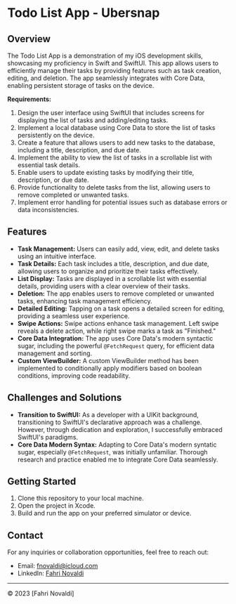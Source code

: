 # Todo List App - Ubersnap

## Overview

The Todo List App is a demonstration of my iOS development skills, showcasing my proficiency in Swift and SwiftUI. This app allows users to efficiently manage their tasks by providing features such as task creation, editing, and deletion. The app seamlessly integrates with Core Data, enabling persistent storage of tasks on the device.

**Requirements:**
1. Design the user interface using SwiftUI that includes screens for displaying the list of tasks and adding/editing tasks.
2. Implement a local database using Core Data to store the list of tasks persistently on the device.
3. Create a feature that allows users to add new tasks to the database, including a title, description, and due date.
4. Implement the ability to view the list of tasks in a scrollable list with essential task details.
5. Enable users to update existing tasks by modifying their title, description, or due date.
6. Provide functionality to delete tasks from the list, allowing users to remove completed or unwanted tasks.
7. Implement error handling for potential issues such as database errors or data inconsistencies.

## Features

- **Task Management:** Users can easily add, view, edit, and delete tasks using an intuitive interface.
- **Task Details:** Each task includes a title, description, and due date, allowing users to organize and prioritize their tasks effectively.
- **List Display:** Tasks are displayed in a scrollable list with essential details, providing users with a clear overview of their tasks.
- **Deletion:** The app enables users to remove completed or unwanted tasks, enhancing task management efficiency.
- **Detailed Editing:** Tapping on a task opens a detailed screen for editing, providing a seamless user experience.
- **Swipe Actions:** Swipe actions enhance task management. Left swipe reveals a delete action, while right swipe marks a task as "Finished."
- **Core Data Integration:** The app uses Core Data's modern syntactic sugar, including the powerful `@FetchRequest` query, for efficient data management and sorting.
- **Custom ViewBuilder:** A custom ViewBuilder method has been implemented to conditionally apply modifiers based on boolean conditions, improving code readability.


## Challenges and Solutions

- **Transition to SwiftUI:** As a developer with a UIKit background, transitioning to SwiftUI's declarative approach was a challenge. However, through dedication and exploration, I successfully embraced SwiftUI's paradigms.
- **Core Data Modern Syntax:** Adapting to Core Data's modern syntatic sugar, especially `@FetchRequest`, was initially unfamiliar. Thorough research and practice enabled me to integrate Core Data seamlessly.

## Getting Started

1. Clone this repository to your local machine.
2. Open the project in Xcode.
3. Build and run the app on your preferred simulator or device.

## Contact

For any inquiries or collaboration opportunities, feel free to reach out:
- Email: [fnovaldi@icloud.com](mailto:fnovaldi@icloud.com)
- LinkedIn: [Fahri Novaldi](https://www.linkedin.com/in/fahrinovald/)

---

© 2023 [Fahri Novaldi]

